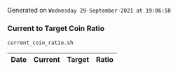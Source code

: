 Generated on `Wednesday 29-September-2021 at 19:06:58`

### Current to Target Coin Ratio
`current_coin_ratio.sh`

Date|Current|Target|Ratio
---|---|---|---
